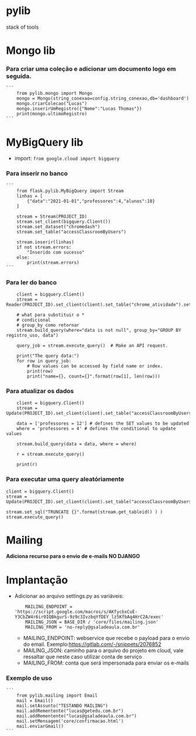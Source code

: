# pylib
stack of tools

# Mongo lib

### Para criar uma coleção e adicionar um documento logo em seguida.

    ```
        from pylib.mongo import Mongo
        mongo = Mongo(string_conexao=config.string_conexao,db='dashboard')
        mongo.criarColecao("Lucas")
        mongo.inserirUmRegistro({"Nome":"Lucas Thomas"})
        print(mongo.ultimoRegistro)
    ```

# MyBigQuery lib

- import: `from google.cloud import bigquery`

### Para inserir no banco

    ```
        from flask.pylib.MyBigQuery import Stream
        linhas = [
            {"data":"2021-01-01","professores":4,"alunos":10}
        ]

        stream = Stream(PROJECT_ID)
        stream.set_client(bigquery.Client())
        stream.set_dataset("chromedash")
        stream.set_table("accessClassroomByUsers")

        stream.inserir(linhas)
        if not stream.errors:
            "Inserido com sucesso"
        else:
            print(stream.errors)
    ```

### Para ler do banco 
```
    client = bigquery.Client()
    stream = Reader(PROJECT_ID).set_client(client).set_table("chrome_atividade").set_dataset(DB)

    # what para substituir o *
    # condicional
    # group_by como retornar
    stream.build_query(where="data is not null", group_by="GROUP BY registro_uso, data")

    query_job = stream.execute_query()  # Make an API request.

    print("The query data:")
    for row in query_job:
        # Row values can be accessed by field name or index.
        print(row)
        print("name={}, count={}".format(row[1], len(row)))

```

### Para atualizar os dados
``` 
    client = bigquery.Client()
    stream = Update(PROJECT_ID).set_client(client).set_table("accessClassroomByUsers").set_dataset(DB)

    data = ['professores = 12'] # defines the SET values to be updated
    where = 'professores = 4' # defines the conditional to update values

    stream.build_query(data = data, where = where)

    r = stream.execute_query()

    print(r)

```

### Para executar uma query aleatóriamente
```
client = bigquery.Client()
stream = Update(PROJECT_ID).set_client(client).set_table("accessClassroomByUsers").set_dataset(DB)

stream.set_sql("TRUNCATE {}".format(stream.get_tableid() ) )
stream.execute_query()
```


# Mailing 
**Adiciona recurso para o envio de e-mails NO DJANGO**

# Implantação
- Adicionar ao arquivo settings.py as variáveis:
    ```
        MAILING_ENDPOINT = 'https://script.google.com/macros/s/AKfycbxCuE-Y3CbZW4r6ir0IQBkgurS-9z9c3IvzbqYfDEY_lz5KfbAq4HrC2A/exec'
        MAILING_JSON = BASE_DIR / 'core/files/mailing.json'
        MAILING_FROM = 'no-reply@gsaladeaula.com.br'
    ```
    - MAILING_ENDPOINT: webservice que recebe o payload para o envio do email. Exemplo:https://gitlab.com/-/snippets/2076852
    - MAILING_JSON: caminho para o arquivo do projeto em cloud, vale ressaltar que neste caso utilizar conta de serviço
    - MAILING_FROM: conta que será impersonada para enviar os e-mails

### Exemplo de uso
    ```
        from pylib.mailing import Email
        mail = Email()
        mail.setAssunto("TESTANDO MAILING")
        mail.addRementente("lucas@getedu.com.br")
        mail.addRementente("lucas@gsaladeaula.com.br")
        mail.setMensagem('core/confirmacao.html')
        mail.enviarGmail()
    ```
